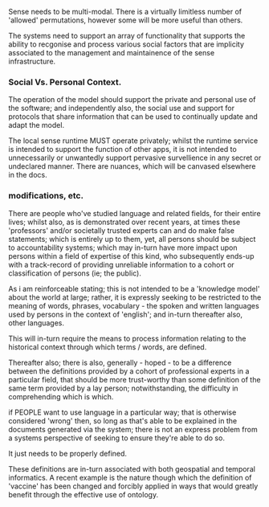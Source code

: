 Sense needs to be multi-modal.  There is a virtually limitless number of 'allowed' permutations, however some will be more useful than others. 

The systems need to support an array of functionality that supports the ability to recgonise and process various social factors that are implicity associated to the management and maintainence of the sense infrastructure.

### Social Vs. Personal Context.

The operation of the model should support the private and personal use of the software; and independently also, the social use and support for protocols that share information that can be used to continually update and adapt the model.

The local sense runtime MUST operate privately; whilst the runtime service is intended to support the function of other apps, it is not intended to unnecessarily or unwantedly support pervasive survellience in any secret or undeclared manner.   There are nuances, which will be canvased elsewhere in the docs.  

### modifications, etc. 

There are people who've studied language and related fields, for their entire lives; whilst also, as is demonstrated over recent years, at times these 'professors' and/or societally trusted experts can and do make false statements; which is entirely up to them, yet, all persons should be subject to accountability systems; which may in-turn have more impact upon persons within a field of expertise of this kind, who subsequently ends-up with a track-record of providing unreliable information to a cohort or classification of persons (ie; the public).

As i am reinforceable stating; this is not intended to be a 'knowledge model' about the world at large; rather, it is expressly seeking to be restricted to the meaning of words, phrases, vocabulary - the spoken and written languages used by persons in the context of 'english'; and in-turn thereafter also, other languages. 

This will in-turn require the means to process information relating to the historical context through which terms / words, are defined.  

Thereafter also; there is also, generally - hoped - to be a difference between the definitions provided by a cohort of professional experts in a particular field, that should be more trust-worthy than some definition of the same term provided by a lay person; notwithstanding, the difficulty in comprehending which is which. 

if PEOPLE want to use language in a particular way; that is otherwise considered 'wrong' then, so long as that's able to be explained in the documents generated via the system; there is not an express problem from a systems perspective of seeking to ensure they're able to do so.  

It just needs to be properly defined.

These definitions are in-turn associated with both geospatial and temporal informatics.  A recent example is the nature though which the definition of 'vaccine' has been changed and forcibly applied in ways that would greatly benefit through the effective use of ontology. 

